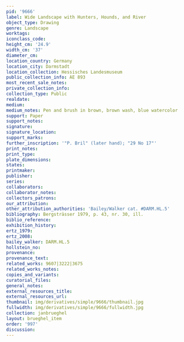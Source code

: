 ```yaml
---
pid: '9666'
label: Wide Landscape with Hunters, Hounds, and River
object_type: Drawing
genre: Landscape
worktags:
iconclass_code:
height_cm: '24.9'
width_cm: '37'
diameter_cm:
location_country: Germany
location_city: Darmstadt
location_collection: Hessisches Landesmuseum
public_collection_info: AE 893
most_recent_sale_notes:
private_collection_info:
collection_type: Public
realdate:
medium:
medium_notes: Pen and brush in brown, brown wash, blue watercolor
support: Paper
support_notes:
signature:
signature_location:
support_marks:
further_inscription: '"P. Bril" (later hand); "29 No 17"'
print_notes:
print_type:
plate_dimensions:
states:
printmaker:
publisher:
series:
collaborators:
collaborator_notes:
collectors_patrons:
our_attribution:
other_attribution_authorities: 'Bailey/Walker cat. #DARM.HL.5'
bibliography: Bergsträsser 1979, p. 43, nr. 30, ill.
biblio_reference:
exhibition_history:
ertz_1979:
ertz_2008:
bailey_walker: DARM.HL.5
hollstein_no:
provenance:
provenance_text:
related_works: 9607|3222|3675
related_works_notes:
copies_and_variants:
curatorial_files:
general_notes:
external_resources_title:
external_resources_url:
thumbnail: img/derivatives/simple/9666/thumbnail.jpg
fullwidth: img/derivatives/simple/9666/fullwidth.jpg
collection: janbrueghel
layout: brueghel_item
order: '997'
discussion:
---
```

